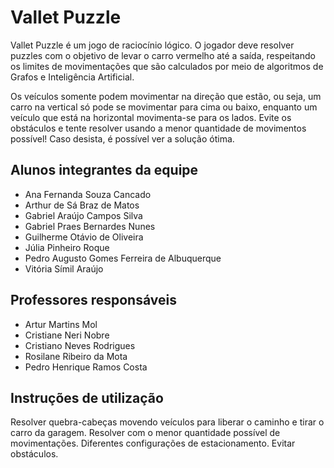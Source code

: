# Vallet Puzzle

Vallet Puzzle é um jogo de raciocínio lógico. O jogador deve resolver puzzles com o objetivo de levar o carro vermelho até a saída, respeitando os limites de movimentações que são calculados por meio de algoritmos de Grafos e Inteligência Artificial.

Os veículos somente podem movimentar na direção que estão, ou seja, um carro na vertical só pode se movimentar para cima ou baixo, enquanto um veículo que está na horizontal movimenta-se para os lados. Evite os obstáculos e tente resolver usando a menor quantidade de movimentos possível! Caso desista, é possível ver a solução ótima.

## Alunos integrantes da equipe

* Ana Fernanda Souza Cancado
* Arthur de Sá Braz de Matos
* Gabriel Araújo Campos Silva
* Gabriel Praes Bernardes Nunes
* Guilherme Otávio de Oliveira
* Júlia Pinheiro Roque
* Pedro Augusto Gomes Ferreira de Albuquerque
* Vitória Símil Araújo

## Professores responsáveis

* Artur Martins Mol
* Cristiane Neri Nobre
* Cristiano Neves Rodrigues
* Rosilane Ribeiro da Mota
* Pedro Henrique Ramos Costa

## Instruções de utilização

Resolver quebra-cabeças movendo veículos para liberar o caminho e tirar o carro da garagem.
Resolver com o menor quantidade possível de movimentações.
Diferentes configurações de estacionamento.
Evitar obstáculos.

